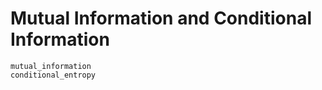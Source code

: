 # Mutual Information and Conditional Information

```@docs
mutual_information
conditional_entropy
```

